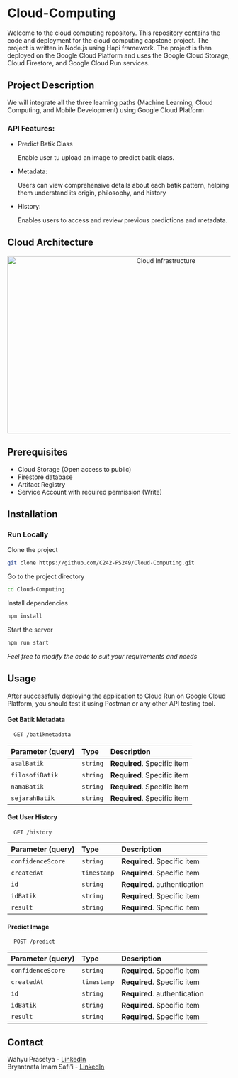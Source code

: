# Cloud-Computing
Welcome to the cloud computing repository. This repository contains the code and deployment for the cloud computing capstone project. The project is written in Node.js using Hapi framework. The project is then deployed on the Google Cloud Platform and uses the Google Cloud Storage, Cloud Firestore, and Google Cloud Run services.

## Project Description
We will integrate all the three learning paths (Machine Learning, Cloud Computing, and Mobile Development) using Google Cloud Platform

### API Features:
- Predict Batik Class

    Enable user tu upload an image to predict batik class.
- Metadata:

    Users can view comprehensive details about each batik pattern, helping them understand its origin, philosophy, and history
- History:
  
    Enables users to access and review previous predictions and metadata.

## Cloud Architecture
<div align="center">
    <img src="https://storage.googleapis.com/service-acc/cloud%20architecture/BatikLens.png" alt="Cloud Infrastructure" width="700" height="400">
</div>

## Prerequisites
- Cloud Storage (Open access to public)
- Firestore database
- Artifact Registry
- Service Account with required permission (Write)

## Installation
### Run Locally

Clone the project
```bash
git clone https://github.com/C242-PS249/Cloud-Computing.git
```

Go to the project directory
```bash
cd Cloud-Computing
```

Install dependencies
```bash
npm install
```

Start the server
```bash
npm run start
```

*Feel free to modify the code to suit your requirements and needs*

## Usage

After successfully deploying the application to Cloud Run on Google Cloud Platform, you should test it using Postman or any other API testing tool.

#### Get Batik Metadata

```http
  GET /batikmetadata
```

| Parameter (query) | Type     | Description                |
| :-------- | :------- | :------------------------- |
| `asalBatik` | `string` | **Required**. Specific item |
| `filosofiBatik` | `string` | **Required**. Specific item |
| `namaBatik` | `string` | **Required**. Specific item |
| `sejarahBatik` | `string` | **Required**. Specific item |

#### Get User History

```http
  GET /history
```

| Parameter (query) | Type     | Description                |
| :-------- | :------- | :------------------------- |
| `confidenceScore` | `string` | **Required**. Specific item |
| `createdAt` | `timestamp` | **Required**. Specific item |
| `id` | `string` | **Required**. authentication |
| `idBatik` | `string` | **Required**. Specific item |
| `result` | `string` | **Required**. Specific item |

#### Predict Image

```http
  POST /predict
```

| Parameter (query) | Type     | Description                |
| :-------- | :------- | :------------------------- |
| `confidenceScore` | `string` | **Required**. Specific item |
| `createdAt` | `timestamp` | **Required**. Specific item |
| `id` | `string` | **Required**. authentication |
| `idBatik` | `string` | **Required**. Specific item |
| `result` | `string` | **Required**. Specific item |

## Contact

Wahyu Prasetya - [LinkedIn](https://www.linkedin.com/in/wahyuprasetya2110/)  
Bryantnata Imam Safi'i - [LinkedIn](https://www.linkedin.com/in/bryantnata-imam-safi-i-204a7223a/)

